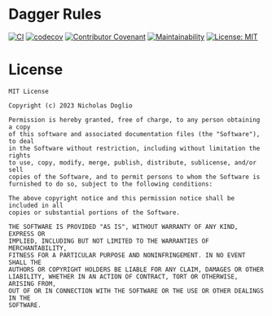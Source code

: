 # Dagger Rules

[![CI](https://github.com/WhosNickDoglio/dagger-rules/actions/workflows/ci.yml/badge.svg)](https://github.com/WhosNickDoglio/dagger-rules/actions/workflows/ci.yml)
[![codecov](https://codecov.io/gh/WhosNickDoglio/dagger-rules/branch/main/graph/badge.svg?token=wCMZ499cH4)](https://codecov.io/gh/WhosNickDoglio/dagger-rules)
[![Contributor Covenant](https://img.shields.io/badge/Contributor%20Covenant-v2.0%20adopted-ff69b4.svg)](/.github/CODE_OF_CONDUCT.MD)
[![Maintainability](https://api.codeclimate.com/v1/badges/528180026c455cacee93/maintainability)](https://codeclimate.com/github/WhosNickDoglio/dagger-rules/maintainability)
[![License: MIT](https://img.shields.io/badge/License-MIT-yellow.svg)](https://opensource.org/licenses/MIT)

# License

	MIT License

	Copyright (c) 2023 Nicholas Doglio

	Permission is hereby granted, free of charge, to any person obtaining a copy
	of this software and associated documentation files (the "Software"), to deal
	in the Software without restriction, including without limitation the rights
	to use, copy, modify, merge, publish, distribute, sublicense, and/or sell
	copies of the Software, and to permit persons to whom the Software is
	furnished to do so, subject to the following conditions:
	
	The above copyright notice and this permission notice shall be included in all
	copies or substantial portions of the Software.
	
	THE SOFTWARE IS PROVIDED "AS IS", WITHOUT WARRANTY OF ANY KIND, EXPRESS OR
	IMPLIED, INCLUDING BUT NOT LIMITED TO THE WARRANTIES OF MERCHANTABILITY,
	FITNESS FOR A PARTICULAR PURPOSE AND NONINFRINGEMENT. IN NO EVENT SHALL THE
	AUTHORS OR COPYRIGHT HOLDERS BE LIABLE FOR ANY CLAIM, DAMAGES OR OTHER
	LIABILITY, WHETHER IN AN ACTION OF CONTRACT, TORT OR OTHERWISE, ARISING FROM,
	OUT OF OR IN CONNECTION WITH THE SOFTWARE OR THE USE OR OTHER DEALINGS IN THE
	SOFTWARE.
